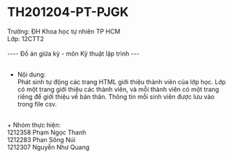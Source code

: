 TH201204-PT-PJGK
==================

Trường: ĐH Khoa học tự nhiên TP HCM <br>
Lớp: 12CTT2<br>
<br>
---- Đồ án giữa kỳ - môn Kỹ thuật lập trình ---<br>
<br>
+ Nội dung:<br>
Phát sinh tự động các trang HTML giới thiệu thành viên của lớp học. Lớp có một trang giới thiệu các thành viên, và mỗi 
thành viên có một trang riêng để giới thiệu về bản thân. Thông tin mỗi sinh viên được lưu vào trong file csv.<br>
<br>
+ Nhóm thực hiện:<br>
1212358 Phạm Ngọc Thanh<br>
1212283 Phan Sông Núi<br>
1212307 Nguyễn Như Quang<br>
